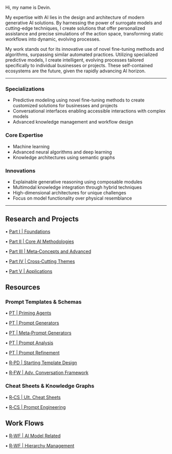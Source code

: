 Hi, my name is Devin.

My expertise with AI lies in the design and architecture of modern generative AI solutions. By harnessing the power of surrogate models and cutting-edge techniques, I create solutions that offer personalized assistance and precise simulations of the action space, transforming static workflows into dynamic, evolving processes.

My work stands out for its innovative use of novel fine-tuning methods and algorithms, surpassing similar automated practices. Utilizing specialized predictive models, I create intelligent, evolving processes tailored specifically to individual businesses or projects. These self-contained ecosystems are the future, given the rapidly advancing AI horizon.

---

### Specializations

- Predictive modeling using novel fine-tuning methods to create customized solutions for businesses and projects
- Conversational interfaces enabling accessible interactions with complex models
- Advanced knowledge management and workflow design

### Core Expertise 

- Machine learning
- Advanced neural algorithms and deep learning
- Knowledge architectures using semantic graphs

### Innovations

- Explainable generative reasoning using composable modules
- Multimodal knowledge integration through hybrid techniques
- High-dimensional architectures for unique challenges
- Focus on model functionality over physical resemblance

---

## Research and Projects

• [Part I | Foundations](https://github.com/nerority/AI-Portfolio/wiki/Part-I-%7C-The-Glossary)

• [Part II | Core AI Methodologies](https://github.com/nerority/AI-Portfolio/wiki/Part-II-%7C-Core-AI-Methodologies)

• [Part III | Meta‐Concepts and Advanced](https://github.com/nerority/AI-Portfolio/wiki/Part-III-%7C-Meta%E2%80%90Concepts-and-Advanced)

• [Part IV | Cross‐Cutting Themes](https://github.com/nerority/AI-Portfolio/wiki/Part-IV-%7C-Cross%E2%80%90Cutting-Themes)

• [Part V | Applications](https://github.com/nerority/AI-Portfolio/wiki/Part-V-%7C-Applications)

## Resources

### Prompt Templates & Schemas

• [PT | Priming Agents](https://github.com/nerority/AI-Portfolio/wiki/PT-%7C-Priming-Agents)

• [PT | Prompt Generators](https://github.com/nerority/AI-Portfolio/wiki/PT-%7C-Prompt-Generators)

• [PT | Meta‐Prompt Generators](https://github.com/nerority/AI-Portfolio/wiki/PT-%7C-Meta%E2%80%90Prompt-Generators)

• [PT | Prompt Analysis](https://github.com/nerority/AI-Portfolio/wiki/PT-%7C-Prompt-Analysis)

• [PT | Prompt Refinement](https://github.com/nerority/AI-Portfolio/wiki/PT-%7C-Prompt-Refinement)

• [R‐PD | Starting Template Design](https://github.com/nerority/AI-Portfolio/wiki/R%E2%80%90PD-%7C-Starting-Template-Design)

• [R‐FW | Adv. Conversation Framework](https://github.com/nerority/AI-Portfolio/wiki/R%E2%80%90FW-%7C-Adv.-Conversation-Framework)

### Cheat Sheets & Knowledge Graphs

• [R‐CS | Ult. Cheat Sheets](https://github.com/nerority/AI-Portfolio/wiki/R%E2%80%90CS-%7C-Ultimate-Cheat-Sheets)

• [R‐CS | Prompt Engineering](https://github.com/nerority/AI-Portfolio/wiki/R%E2%80%90CS-%7C-Prompt-Engineering)

## Work Flows

• [R‐WF | AI Model Related](https://github.com/nerority/AI-Portfolio/wiki/R%E2%80%90WF-%7C-AI-Model-Related)

• [R‐WF | Hierarchy Management](https://github.com/nerority/AI-Portfolio/wiki/R%E2%80%90WF-%7C-Hierarchy-Management)
